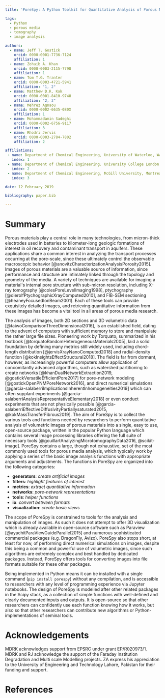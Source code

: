 ```yaml
---
title: 'PoreSpy: A Python Toolkit for Quantitative Analysis of Porous Media Images'

tags:
  - Python
  - porous media
  - tomography
  - image analysis

authors:
  - name: Jeff T. Gostick
    orcid: 0000-0001-7736-7124
    affiliation: 1
  - name: Zohaib A. Khan
    orcid: 0000-0003-2115-7798
    affiliation: 1
  - name: Tom T.G. Tranter
    orcid: 0000-0003-4721-5941
    affiliation: "1, 2"
  - name: Matthew D.R. Kok
    orcid: 0000-0001-8410-9748
    affiliation: "2, 3"
  - name: Mehrez Agnaou
    orcid: 0000-0002-6635-080X
    affiliation: 1
  - name: Mohammadamin Sadeghi
    orcid: 0000-0002-6756-9117
    affiliation: 3
  - name: Rhodri Jervis
    orcid: 0000-0003-2784-7802
    affiliation: 2

affiliations:
 - name: Department of Chemical Engineering, University of Waterloo, Waterloo, ON, Canada
   index: 1
 - name: Department of Chemical Engineering, University College London, London, United Kingdom
   index: 2
 - name: Department of Chemical Engineering, McGill University, Montreal, QC, Canada
   index: 3

date: 12 February 2019

bibliography: paper.bib

---
```


# Summary

Porous materials play a central role in many technologies, from micron-thick electrodes used in batteries to kilometer-long geologic formations of interest in oil recovery and contaminant transport in aquifers.  These applications share a common interest in analyzing the transport processes occurring at the pore-scale, since these ultimately control the observable macroscopic behavior [@anovitzCharacterizationAnalysisPorosity2015].  Images of porous materials are a valuable source of information, since performance and structure are intimately linked through the topology and geometry of the media.  A variety of techniques are available for imaging a material's internal pore structure with sub-micron resolution, including X-ray tomography [@colesPoreLevelImaging1998], ptychography [@dierolfPtychographicXrayComputed2010], and FIB-SEM sectioning [@heaneyFocusedIonBeam2001].  Each of these tools can provide exquisitely detailed images, and retrieving quantitative information from these images has become a vital tool in all areas of porous media research.

The analysis of images, both 2D sections and 3D volumetric data [@taiwoComparisonThreeDimensional2016], is an established field, dating to the advent of computers with sufficient memory to store and manipulate the rather large file sizes.  Pioneering work by Torquato, summarized in his textbook [@torquatoRandomHeterogeneousMaterials2005], laid a solid foundation by defining many metrics still widely used, including chord-length distribution [@jervisXrayNanoComputed2018] and radial-density function [@kokInsightsEffectStructural2018].  The field is far from dormant, however, as increasingly powerful computers allow application of concomitantly advanced algorithms, such as watershed partitioning to create networks [@khanDualNetworkExtraction2019, @gostickVersatileEfficientPore2017] for pore-network modeling [@gostickOpenPNMPoreNetwork2016], and direct numerical simulations [@garcia-salaberriImplicationsInherentInhomogeneities2019] which can often supplant experiments [@garcia-salaberriAnalysisRepresentativeElementary2018] or even conduct experiments that are not physically possible [@garcia-salaberriEffectiveDiffusivityPartiallysaturated2015, @kokMassTransferFibrous2019].  The aim of PoreSpy is to collect the various tools and functions needed by researchers to perform quantitative analysis of volumetric images of porous materials into a single, easy to use, open-source package, written in the popular Python language which contains several image processing libraries offering the full suite of necessary tools [@gouillartAnalyzingMicrotomographyData2016, @scikit-image].  PoreSpy contains a large, though not exhaustive, set of the most commonly used tools for porous media analysis, which typically work by applying a series of the basic image analysis functions with appropriate arguments and adjustments. The functions in PoreSpy are organized into the following categories:

- **generators**: *create artificial images*
- **filters**: *highlight features of interest*
- **metrics**: *extract quantitative information*
- **networks**: *pore-network representations*
- **tools**: *helper functions*
- **io**: *convert between formats*
- **visualization**: *create basic views*

The scope of PoreSpy is constrained to tools for the analysis and manipulation of images.  As such it does not attempt to offer 3D visualization which is already available in open-source software such as Paraview [@ayachitParaViewGuideParallel2015] and numerous sophisticated commercial packages (e.g. DragonFly, Avizo).  PoreSpy also stops short, at least for now, of performing direct numerical simulations on images, despite this being a common and powerful use of volumetric images, since such algorithms are extremely complex and best handled by dedicated packages.  Instead, PoreSpy offers tools for converting images into file formats suitable for these other packages.

Being implemented in Python means it can be installed with a single command (``pip install porespy``) without any compilation, and is accessible to researchers with any level of programming experience via Jupyter notebooks.  The design of PoreSpy is modelled after other related packages in the Scipy stack, as a collection of simple functions with well-defined and clearly documented inputs and outputs.   It is open-source so that other researchers can confidently use each function knowing how it works, but also so that other researchers can contribute new algorithms or Python-implementations of seminal tools.


# Acknowledgements

MDRK acknowledges support from EPSRC under grant EP/R020973/1.  MDRK and RJ acknowledge the support of the Faraday Institution Degradation and Multi scale Modelling projects.  ZA  express his appreciation to the University of Engineering and Technology Lahore, Pakistan for their funding and support.

# References
